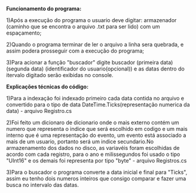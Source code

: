__**Funcionamento do programa:**__

1)Após a execução do programa o usuario deve digitar: armazenador (caminho que se encontra o arquivo .txt para ser lido) com um espaçamento;

2)Quando o programa terminar de ler o arquivo a linha sera quebrada, e assim podera prosseguir com a execução do programa;

3)Para acionar a função "buscador" digite buscador (primeira data) (segunda data) (identificador do usuario(opcional)) e as datas dentro do itervalo digitado serão exibidas no console.

__**Explicações técnicas do código:**__

1)Para a indexação foi indexado primeiro cada data contida no arquivo e convertido para o tipo de data DateTime.Ticks(representação numerica da data) - arquivo Registro.cs

2)Foi feito um dicionaro de dicionario onde o mais externo contém um numero que representa o indice que será escolhido em codigo e um mais interno que é uma representação do evento, um evento está associado a mais de um usuario, portanto será um indice secundario.No armazenamento dos dados no disco, as variavéis foram escolhidas de acordo com cada registro, para o ano e milissegundos foi usado o tipo "UInt16" e os demais foi representa por tipo "byte" - arquivo Registros.cs

3)Para o buscador o programa converte a data inicial e final para "Ticks", assim eu tenho dois numeros inteiros que consigo comparar e fazer uma busca no intervalo das datas.
